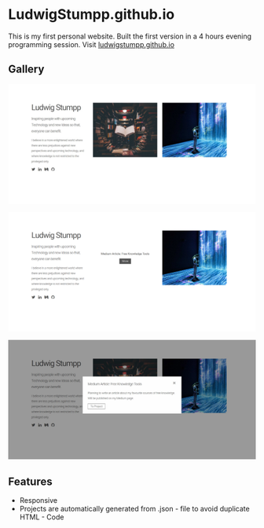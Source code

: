 # LudwigStumpp.github.io

This is my first personal website. Built the first version in a 4 hours evening programming session.
Visit [ludwigstumpp.github.io](ludwigstumpp.github.io)

## Gallery

![Default view](screenshots/default.jpg)

![Hovering a Project](screenshots/project_hover.jpg)

![Clicking on a Project](screenshots/project_click.jpg)

## Features
- Responsive
- Projects are automatically generated from .json - file to avoid duplicate HTML - Code
